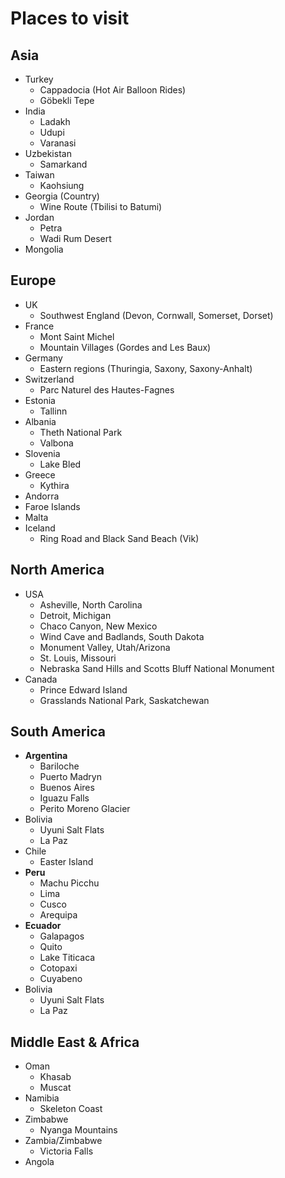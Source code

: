 # Places to visit

## Asia

- Turkey
	- Cappadocia (Hot Air Balloon Rides)
	- Göbekli Tepe
- India
	- Ladakh
	- Udupi
	- Varanasi
- Uzbekistan
	- Samarkand
- Taiwan
	- Kaohsiung
- Georgia (Country)
	- Wine Route (Tbilisi to Batumi)
- Jordan
	- Petra
	- Wadi Rum Desert
- Mongolia

## Europe

- UK
	- Southwest England (Devon, Cornwall, Somerset, Dorset)
- France
	- Mont Saint Michel
	- Mountain Villages (Gordes and Les Baux)
- Germany
	- Eastern regions (Thuringia, Saxony, Saxony-Anhalt)
- Switzerland
	- Parc Naturel des Hautes-Fagnes
- Estonia
	- Tallinn
- Albania
	- Theth National Park
	- Valbona
- Slovenia
	- Lake Bled
- Greece
	- Kythira
- Andorra
- Faroe Islands
- Malta
- Iceland
	- Ring Road and Black Sand Beach (Vik)

## North America

- USA
	- Asheville, North Carolina
	- Detroit, Michigan
	- Chaco Canyon, New Mexico
	- Wind Cave and Badlands, South Dakota
	- Monument Valley, Utah/Arizona
	- St. Louis, Missouri
	- Nebraska Sand Hills and Scotts Bluff National Monument
- Canada
	- Prince Edward Island
	- Grasslands National Park, Saskatchewan

## South America

- **Argentina**
	- Bariloche
	- Puerto Madryn
	- Buenos Aires
	- Iguazu Falls
	- Perito Moreno Glacier
- Bolivia
	- Uyuni Salt Flats
	- La Paz
- Chile
	- Easter Island
- **Peru**
	- Machu Picchu
	- Lima
	- Cusco
	- Arequipa
- **Ecuador**
	- Galapagos
	- Quito
	- Lake Titicaca
	- Cotopaxi
	- Cuyabeno
- Bolivia
	- Uyuni Salt Flats
	- La Paz

## Middle East & Africa

- Oman
	- Khasab
	- Muscat
- Namibia
	- Skeleton Coast
- Zimbabwe
	- Nyanga Mountains
- Zambia/Zimbabwe
	- Victoria Falls
- Angola

